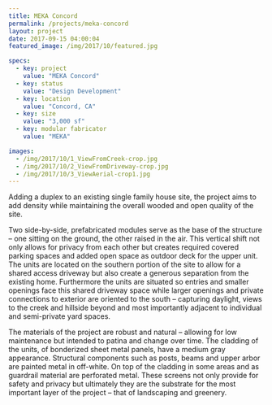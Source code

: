```yaml
---
title: MEKA Concord
permalink: /projects/meka-concord
layout: project
date: 2017-09-15 04:00:04
featured_image: /img/2017/10/featured.jpg

specs:
  - key: project
    value: "MEKA Concord"
  - key: status
    value: "Design Development"
  - key: location
    value: "Concord, CA"
  - key: size
    value: "3,000 sf"
  - key: modular fabricator
    value: "MEKA"

images:
  - /img/2017/10/1_ViewFromCreek-crop.jpg
  - /img/2017/10/2_ViewFromDriveway-crop.jpg
  - /img/2017/10/3_ViewAerial-crop1.jpg
---
```


Adding a duplex to an existing single family house site, the project aims to add density while maintaining the overall wooded and open quality of the site.

Two side-by-side, prefabricated modules serve as the base of the structure – one sitting on the ground, the other raised in the air. This vertical shift not only allows for privacy from each other but creates required covered parking spaces and added open space as outdoor deck for the upper unit. The units are located on the southern portion of the site to allow for a shared access driveway but also create a generous separation from the existing home. Furthermore the units are situated so entries and smaller openings face this shared driveway space while larger openings and private connections to exterior are oriented to the south – capturing daylight, views to the creek and hillside beyond and most importantly adjacent to individual and semi-private yard spaces.

The materials of the project are robust and natural – allowing for low maintenance but intended to patina and change over time. The cladding of the units, of bonderized sheet metal panels, have a medium gray appearance. Structural components such as posts, beams and upper arbor are painted metal in off-white. On top of the cladding in some areas and as guardrail material are perforated metal. These screens not only provide for safety and privacy but ultimately they are the substrate for the most important layer of the project – that of landscaping and greenery.
